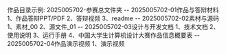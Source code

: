 作品目录示例:
  2025005702-参赛总文件夹
    -- 2025005702-01作品与答辩材料
      1、作品答辩PPT/PDF
      2、答辩视频
      3、readme
    -- 2025005702-02素材与源码
      1、素材_00
      2、源文件_01
    -- 2025005702-03设计与开发文档
      1、技术文档
      2、使用说明
      3、运行手册
      4、中国大学生计算机设计大赛作品信息概要表
    -- 2025005702-04作品演示视频
      1、演示视频
